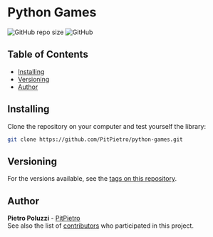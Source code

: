 # Python Games
![GitHub repo size](https://img.shields.io/github/repo-size/PitPietro/python-games)
![GitHub](https://img.shields.io/github/license/PitPietro/python-games)

## Table of Contents
- [Installing](#installing)
- [Versioning](#versioning)
- [Author](#author)

## Installing
Clone the repository on your computer and test yourself the library:
```bash
git clone https://github.com/PitPietro/python-games.git
```

## Versioning
For the versions available, see the [tags on this repository](https://github.com/PitPietro/python-games/tags).

## Author
**Pietro Poluzzi** - [PitPietro](https://github.com/PitPietro)\
See also the list of [contributors](https://github.com/PitPietro/python-games/contributors) who participated in this project.
